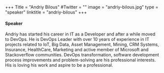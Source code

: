 +++
Title = "Andriy Bilous"
#Twitter = ""
image = "andriy-bilous.jpg"
type = "speaker"
linktitle = "andriy-bilous"
+++

#### Speaker

Andriy has started his career in IT as a Developer and after a while moved to DevOps.
He is DevOps Leader with over 10 years of experience in IT projects related to IoT, Big Data, Asset Management, Mining, CRM Systems, Insurance, HealthCare, Marketing and active member of Microsoft and Stackoverflow communities.
DevOps transformation, software development process improvements and problem-solving are his professional interests.
His is loving his work and aspire to be a professional.